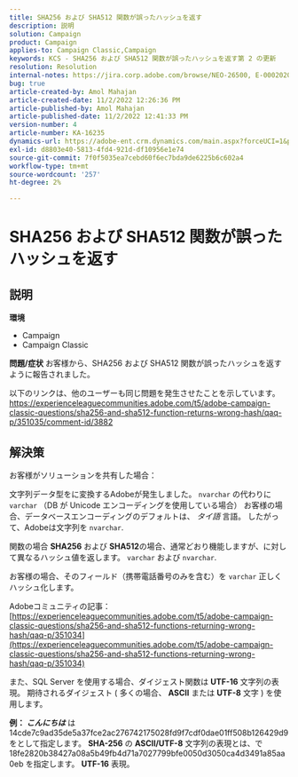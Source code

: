 ```yaml
---
title: SHA256 および SHA512 関数が誤ったハッシュを返す
description: 説明
solution: Campaign
product: Campaign
applies-to: Campaign Classic,Campaign
keywords: KCS - SHA256 および SHA512 関数が誤ったハッシュを返す第 2 の更新
resolution: Resolution
internal-notes: https://jira.corp.adobe.com/browse/NEO-26500, E-000202021, E-000148142
bug: true
article-created-by: Amol Mahajan
article-created-date: 11/2/2022 12:26:36 PM
article-published-by: Amol Mahajan
article-published-date: 11/2/2022 12:41:33 PM
version-number: 4
article-number: KA-16235
dynamics-url: https://adobe-ent.crm.dynamics.com/main.aspx?forceUCI=1&pagetype=entityrecord&etn=knowledgearticle&id=537cf695-a95a-ed11-9561-6045bd006a22
exl-id: d8803e40-5813-4fd4-921d-df10956e1e74
source-git-commit: 7f0f5035ea7cebd60f6ec7bda9de6225b6c602a4
workflow-type: tm+mt
source-wordcount: '257'
ht-degree: 2%

---
```


# SHA256 および SHA512 関数が誤ったハッシュを返す

## 説明

<b>環境</b>
- Campaign
- Campaign Classic

<b>問題/症状</b>
お客様から、SHA256 および SHA512 関数が誤ったハッシュを返すように報告されました。

以下のリンクは、他のユーザーも同じ問題を発生させたことを示しています。https://experienceleaguecommunities.adobe.com/t5/adobe-campaign-classic-questions/sha256-and-sha512-function-returns-wrong-hash/qaq-p/351035/comment-id/3882


## 解決策


お客様がソリューションを共有した場合：

文字列データ型をに変換するAdobeが発生しました。 `nvarchar` の代わりに `varchar` （DB が Unicode エンコーディングを使用している場合） お客様の場合、データベースエンコーディングのデフォルトは、 *タイ語* 言語。 したがって、Adobeは文字列を `nvarchar`.

関数の場合 <b>SHA256</b> および <b>SHA512</b>の場合、通常どおり機能しますが、に対して異なるハッシュ値を返します。 `varchar` および `nvarchar`.

お客様の場合、そのフィールド（携帯電話番号のみを含む）を `varchar` 正しくハッシュ化します。

Adobeコミュニティの記事：
[https://experienceleaguecommunities.adobe.com/t5/adobe-campaign-classic-questions/sha256-and-sha512-functions-returning-wrong-hash/qaq-p/351034](https://experienceleaguecommunities.adobe.com/t5/adobe-campaign-classic-questions/sha256-and-sha512-functions-returning-wrong-hash/qaq-p/351034)

また、SQL Server を使用する場合、ダイジェスト関数は <b>UTF-16</b> 文字列の表現。 期待されるダイジェスト ( 多くの場合、 <b>ASCII</b> または <b>UTF-8</b> 文字 ) を使用します。

<b>例： *こんにちは</b>* は 14cde7c9ad35de5a37fce2ac276742175028fd9f7cdf0dae01ff508b126429d9 をとして指定します。 <b>SHA-256</b> の <b>ASCII/UTF-8</b> 文字列の表現とは、で 18fe2820b38427a08a5b49fb4d71a7027799bfe0050d3050ca4d3491a85aa0eb を指定します。 <b>UTF-16</b> 表現。
